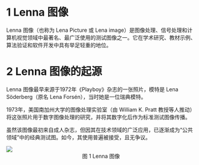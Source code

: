 # 1 Lenna 图像

Lenna 图像（也称为 Lena Picture 或 Lena image）是图像处理、信号处理和计算机视觉领域中最著名、最广泛使用的测试图像之一。它在学术研究、教材示例、算法验证和软件开发中具有举足轻重的地位。

# 2 Lenna 图像的起源

Lenna 图像最早来源于1972年《Playboy》杂志的一张照片，模特是 Lena Söderberg（原名 Lena Forsén），当时她是一位瑞典模特。

1973年，美国南加州大学的图像处理实验室（由 William K. Pratt 教授等人推动）将这张照片用于数字图像处理的研究，并将其数字化后作为标准测试图像传播。

虽然该图像最初来自成人杂志，但因其在技术领域的广泛应用，已逐渐成为“公共领域”中的经典测试图。如今，其使用普遍被接受，且无争议。

<img src="http://localhost:8000/images/test/test.png">
<center>图 1 Lenna 图像</center>